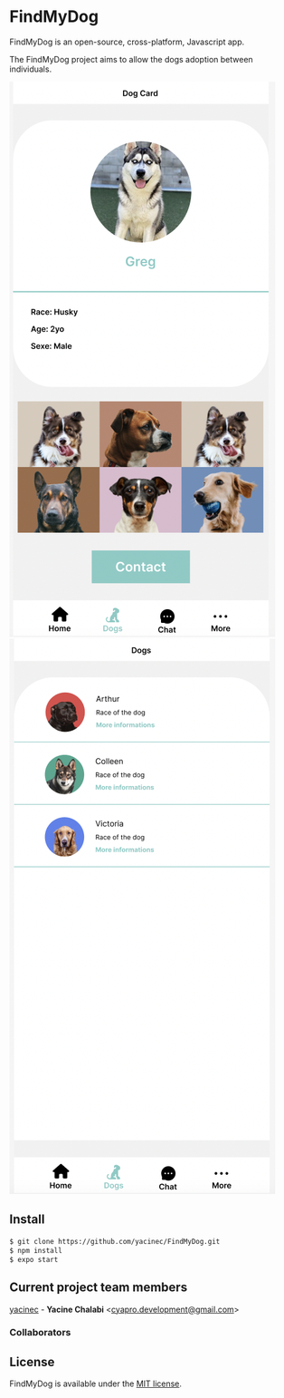 # FindMyDog

FindMyDog is an open-source, cross-platform, Javascript app.

The FindMyDog project aims to allow the dogs adoption between individuals.

![Screenshot](/assets/screenshot1.png "App's Screenshot")
![Screenshot2](/assets/screenshot2.png "App's Screenshot 2")

## Install

```
$ git clone https://github.com/yacinec/FindMyDog.git
$ npm install
$ expo start
```

## Current project team members

[yacinec](https://github.com/yacinec) -
**Yacine Chalabi** <<cyapro.development@gmail.com>>

### Collaborators

## License

FindMyDog is available under the [MIT license](https://opensource.org/licenses/MIT).
